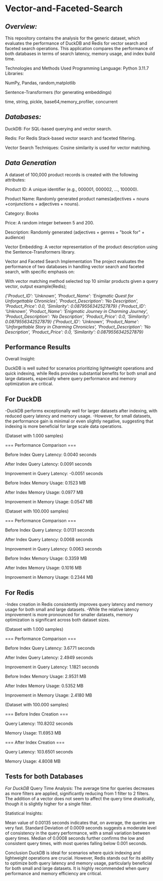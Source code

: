 # Vector-and-Faceted-Search


## *Overview:*

This repository contains the analysis for the generic dataset, which evaluates the performance of DuckDB and Redis for vector search and faceted search operations. This application compares the performance of both databases in terms of search latency, memory usage, and index build time.

Technologies and Methods Used
Programming Language: Python 3.11.7
Libraries:

NumPy, Pandas, random,matplotlib

Sentence-Transformers (for generating embeddings)

time, string, pickle, base64,memory_profiler, concurrent


## *Databases:*

DuckDB: For SQL-based querying and vector search.

Redis: For Redis Stack-based vector search and faceted filtering.

Vector Search Techniques: Cosine similarity is used for vector matching.


## *Data Generation*
A dataset of 100,000 product records is created with the following attributes:

Product ID: A unique identifier (e.g., 000001, 000002, …, 100000).

Product Name: Randomly generated product names(adjectives + nouns +conjunctions + adjectives + nouns).

Category: Books

Price: A random integer between 5 and 200.

Description: Randomly generated (adjectives + genres + "book for" + audience)

Vector Embedding: A vector representation of the product description using the Sentence-Transformers library.

Vector and Faceted Search Implementation
The project evaluates the performance of two databases in handling vector search and faceted search, with specific emphasis on:

With vector matching method selected top 10 similar products given a query vector, output example(Redis);

*{'Product_ID': 'Unknown', 'Product_Name': 'Enigmatic Quest for Unforgettable Chronicles', 'Product_Description': 'No Description', 'Product_Price': 0.0, 'Similarity': 0.0879556342527879}*
*{'Product_ID': 'Unknown', 'Product_Name': 'Enigmatic Journey in Charming Journey', 'Product_Description': 'No Description', 'Product_Price': 0.0, 'Similarity': 0.0879556342527879}*
*{'Product_ID': 'Unknown', 'Product_Name': 'Unforgettable Story in Charming Chronicles', 'Product_Description': 'No Description', 'Product_Price': 0.0, 'Similarity': 0.0879556342527879}*


## Performance Results
Overall Insight:

DuckDB is well suited for scenarios prioritizing lightweight operations and quick indexing, while Redis provides substantial benefits for both small and large datasets, especially where query performance and memory optimization are critical.


## For DuckDB
-DuckDB performs exceptionally well for larger datasets after indexing, with reduced query latency and memory usage. -However, for small datasets, the performance gain is minimal or even slightly negative, suggesting that indexing is more beneficial for large scale data operations.

(Dataset with 1.000 samples)

=== Performance Comparison ===

Before Index Query Latency: 0.0040 seconds

After Index Query Latency: 0.0091 seconds

Improvement in Query Latency: -0.0051 seconds

Before Index Memory Usage: 0.1523 MB

After Index Memory Usage: 0.0977 MB

Improvement in Memory Usage: 0.0547 MB

(Dataset with 100.000 samples)

=== Performance Comparison ===

Before Index Query Latency: 0.0131 seconds

After Index Query Latency: 0.0068 seconds

Improvement in Query Latency: 0.0063 seconds

Before Index Memory Usage: 0.3359 MB

After Index Memory Usage: 0.1016 MB

Improvement in Memory Usage: 0.2344 MB

## For Redis
-Index creation in Redis consistently improves query latency and memory usage for both small and large datasets. -While the relative latency improvement is more pronounced for smaller datasets, memory optimization is significant across both dataset sizes.

(Dataset with 1.000 samples)

=== Performance Comparison ===

Before Index Query Latency: 3.6771 seconds

After Index Query Latency: 2.4949 seconds

Improvement in Query Latency: 1.1821 seconds

Before Index Memory Usage: 2.9531 MB

After Index Memory Usage: 0.5352 MB

Improvement in Memory Usage: 2.4180 MB

(Dataset with 100.000 samples)

=== Before Index Creation ===

Query Latency: 110.8202 seconds

Memory Usage: 11.6953 MB

=== After Index Creation ===

Query Latency: 103.6501 seconds

Memory Usage: 4.8008 MB

## Tests for both Databases
*For DuckDB*
Query Time Analysis: The average time for queries decreases as more filters are applied, significantly reducing from 1 filter to 2 filters. The addition of a vector does not seem to affect the query time drastically, though it is slightly higher for a single filter.

Statistical Insights:

Mean value of 0.00135 seconds indicates that, on average, the queries are very fast. Standard Deviation of 0.0009 seconds suggests a moderate level of consistency in the query performance, with a small variation between query times. Median of 0.0008 seconds further confirms the low and consistent query times, with most queries falling below 0.001 seconds.

Conclusion
DuckDB is ideal for scenarios where quick indexing and lightweight operations are crucial.
However, Redis stands out for its ability to optimize both query latency and memory usage, particularly beneficial for both small and large datasets. It is highly recommended when query performance and memory efficiency are critical.
